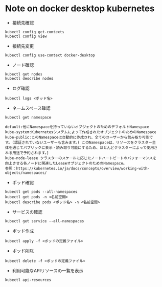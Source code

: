 # Note on docker desktop kubernetes 
- 接続先確認
```
kubectl config get-contexts
kubectl config view
```

- 接続先変更
```
kubectl config use-context docker-desktop
```

- ノード確認
```
kubectl get nodes
kubectl describe nodes
```

- ログ確認
```
kubectl logs <ポッド名>
```

- ネームスペース確認
```
kubectl get namespace
```

```
default:他にNamespaceを持っていないオブジェクトのためのデフォルトNamespace
kube-system:Kubernetesシステムによって作成されたオブジェクトのためのNamespace
kube-public:このNamespaceは自動的に作成され、全てのユーザーから読み取り可能です。(認証されていないユーザーも含みます。) このNamespaceは、リソースをクラスター全体を通じてパブリックに表示・読み取り可能にするため、ほとんどクラスターによって使用される用途で予約されます。]
kube-node-lease クラスターのスケールに応じたノードハートビートのパフォーマンスを向上させる各ノードに関連したLeaseオブジェクトのためのNamespace。
参照：https://kubernetes.io/ja/docs/concepts/overview/working-with-objects/namespaces/
```


- ポッド確認
```
kubectl get pods --all-namespaces
kubectl get pods -n <名前空間>
kubectl describe pods <ポッド名> -n <名前空間>
```

- サービスの確認
```
kubectl get service --all-namespaces
```

- ポッド作成
```
kubectl apply -f <ポッドの定義ファイル>
```

- ポッド削除
```
kubectl delete -f <ポッドの定義ファイル>
```

- 利用可能なAPIリソースの一覧を表示
```
kubectl api-resources
```
